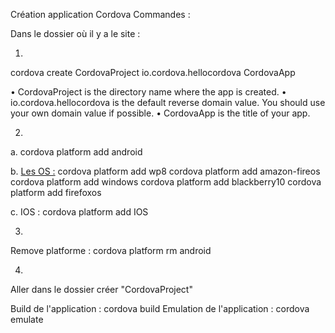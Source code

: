 Création application Cordova Commandes : 

Dans le dossier où il y a le site : 

1. 

cordova create CordovaProject io.cordova.hellocordova CordovaApp

•	CordovaProject is the directory name where the app is created.
•	io.cordova.hellocordova is the default reverse domain value. You should use your own domain value if possible.
•	CordovaApp is the title of your app.


2.

a. cordova platform add android

b. <u>Les OS :</u> 
cordova platform add wp8
cordova platform add amazon-fireos
cordova platform add windows
cordova platform add blackberry10
cordova platform add firefoxos

c. IOS : 
cordova platform add IOS

3. 

Remove platforme : cordova platform rm android


4. 
Aller dans le dossier créer "CordovaProject"

Build de l'application : cordova build 
Emulation de l'application : cordova emulate